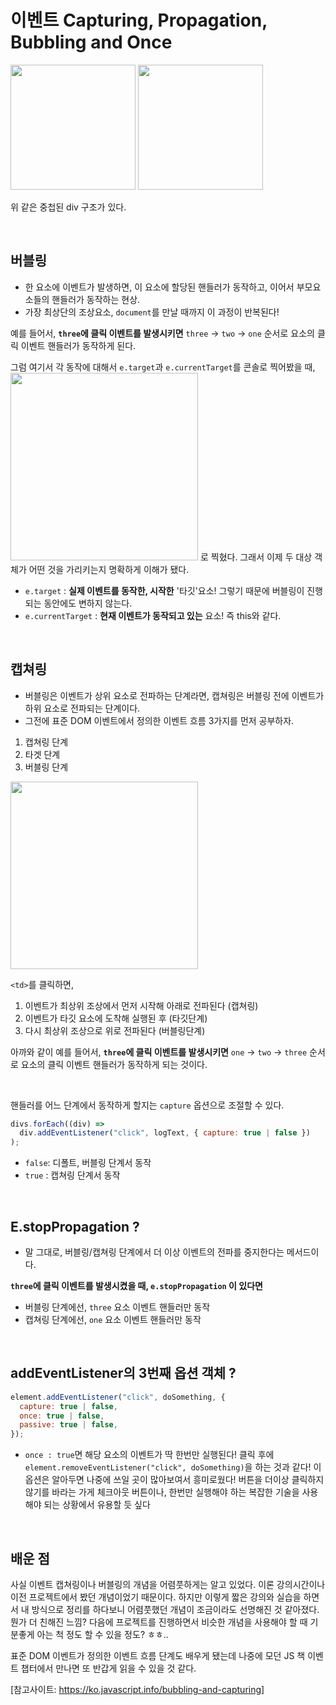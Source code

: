 # 이벤트 Capturing, Propagation, Bubbling and Once

<img src="https://user-images.githubusercontent.com/56066290/190587808-433ecea8-88f5-43da-94ce-0017dd8f1fe5.png" width="200">
<img src="https://user-images.githubusercontent.com/56066290/190588369-2165a4f7-a046-4dbb-974f-92871b162f81.png" width="200">

위 같은 중첩된 div 구조가 있다.

<br/>

## 버블링

- 한 요소에 이벤트가 발생하면, 이 요소에 할당된 핸들러가 동작하고, 이어서 부모요소들의 핸들러가 동작하는 현상.
- 가장 최상단의 조상요소, `document`를 만날 때까지 이 과정이 반복된다!

예를 들어서, **`three`에 클릭 이벤트를 발생시키면** `three` -> `two` -> `one` 순서로 요소의 클릭 이벤트 핸들러가 동작하게 된다.

그럼 여기서 각 동작에 대해서 `e.target`과 `e.currentTarget`를 콘솔로 찍어봤을 때,
<img src="https://user-images.githubusercontent.com/56066290/190588917-cd9ed617-2c57-4a06-85e6-c1184d8b70fc.png" width="300">
로 찍혔다. 그래서 이제 두 대상 객체가 어떤 것을 가리키는지 명확하게 이해가 됐다.

- `e.target` : **실제 이벤트를 동작한, 시작한** '타깃'요소! 그렇기 때문에 버블링이 진행되는 동안에도 변하지 않는다.
- `e.currentTarget` : **현재 이벤트가 동작되고 있는** 요소! 즉 this와 같다.

<br/>

## 캡쳐링

- 버블링은 이벤트가 상위 요소로 전파하는 단계라면, 캡쳐링은 버블링 전에 이벤트가 하위 요소로 전파되는 단계이다.
- 그전에 표준 DOM 이벤트에서 정의한 이벤트 흐름 3가지를 먼저 공부하자.

1. 캡쳐링 단계
2. 타겟 단계
3. 버블링 단계

<img src="https://user-images.githubusercontent.com/56066290/190592863-2232d569-51c9-42f6-b1ef-3a8edb144bd2.png" width="300">

`<td>`를 클릭하면,

1. 이벤트가 최상위 조상에서 먼저 시작해 아래로 전파된다 (캡쳐링)
2. 이벤트가 타깃 요소에 도착해 실행된 후 (타깃단계)
3. 다시 최상위 조상으로 위로 전파된다 (버블링단계)

아까와 같이 예를 들어서, **`three`에 클릭 이벤트를 발생시키면** `one` -> `two` -> `three` 순서로 요소의 클릭 이벤트 핸들러가 동작하게 되는 것이다.

<br/>

핸들러를 어느 단계에서 동작하게 할지는 `capture` 옵션으로 조절할 수 있다.

```js
divs.forEach((div) =>
  div.addEventListener("click", logText, { capture: true | false })
);
```

- `false`: 디폴트, 버블링 단계서 동작
- `true` : 캡쳐링 단계서 동작

<br/>

## E.stopPropagation ?

- 말 그대로, 버블링/캡쳐링 단계에서 더 이상 이벤트의 전파를 중지한다는 메서드이다.

**`three`에 클릭 이벤트를 발생시켰을 때, `e.stopPropagation` 이 있다면**

- 버블링 단계에선, `three` 요소 이벤트 핸들러만 동작
- 캡쳐링 단계에선, `one` 요소 이벤트 핸들러만 동작

<br />

## addEventListener의 3번째 옵션 객체 ?

```js
element.addEventListener("click", doSomething, {
  capture: true | false,
  once: true | false,
  passive: true | false,
});
```

- `once : true`면 해당 요소의 이벤트가 딱 한번만 실행된다!
  클릭 후에 `element.removeEventListener("click", doSomething)`을 하는 것과 같다!
  이 옵션은 알아두면 나중에 쓰일 곳이 많아보여서 흥미로웠다! 버튼을 더이상 클릭하지 않기를 바라는 가게 체크아웃 버튼이나, 한번만 실행해야 하는 복잡한 기술을 사용해야 되는 상황에서 유용할 듯 싶다

<br/>

## 배운 점

사실 이벤트 캡쳐링이나 버블링의 개념을 어렴풋하게는 알고 있었다. 이론 강의시간이나 이전 프로젝트에서 봤던 개념이었기 때문이다. 하지만 이렇게 짧은 강의와 실습을 하면서 내 방식으로 정리를 하다보니 어렴풋했던 개념이 조금이라도 선명해진 것 같아졌다. 뭔가 더 친해진 느낌? 다음에 프로젝트를 진행하면서 비슷한 개념을 사용해야 할 때 기분좋게 아는 척 정도 할 수 있을 정도? ㅎㅎ..

표준 DOM 이벤트가 정의한 이벤트 흐름 단계도 배우게 됐는데 나중에 모던 JS 책 이벤트 챕터에서 만나면 또 반갑게 읽을 수 있을 것 같다.   


[참고사이트: https://ko.javascript.info/bubbling-and-capturing]
